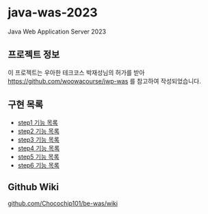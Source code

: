 # java-was-2023

Java Web Application Server 2023

## 프로젝트 정보

이 프로젝트는 우아한 테크코스 박재성님의 허가를 받아 https://github.com/woowacourse/jwp-was
를 참고하여 작성되었습니다.

## 구현 목록

- [step1 기능 목록](readme/step1.md)
- [step2 기능 목록](readme/step2.md)
- [step3 기능 목록](readme/step3.md)
- [step4 기능 목록](readme/step4.md)
- [step5 기능 목록](readme/step5.md)
- [step6 기능 목록](readme/step6.md)


## Github Wiki
[github.com/Chocochip101/be-was/wiki](https://github.com/Chocochip101/be-was/wiki)
